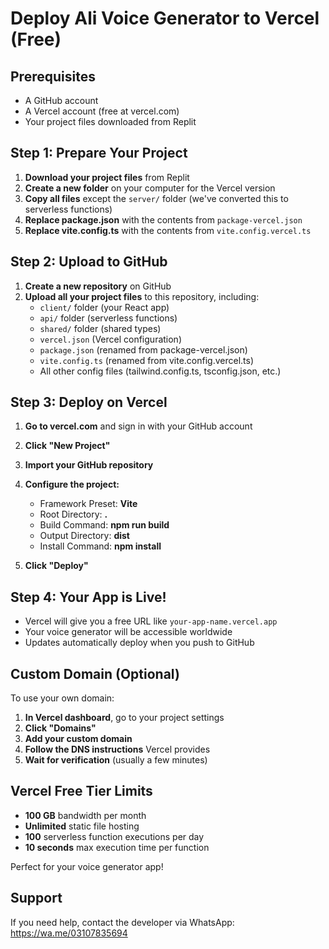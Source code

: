 # Deploy Ali Voice Generator to Vercel (Free)

## Prerequisites
- A GitHub account
- A Vercel account (free at vercel.com)
- Your project files downloaded from Replit

## Step 1: Prepare Your Project

1. **Download your project files** from Replit
2. **Create a new folder** on your computer for the Vercel version
3. **Copy all files** except the `server/` folder (we've converted this to serverless functions)
4. **Replace package.json** with the contents from `package-vercel.json`
5. **Replace vite.config.ts** with the contents from `vite.config.vercel.ts`

## Step 2: Upload to GitHub

1. **Create a new repository** on GitHub
2. **Upload all your project files** to this repository, including:
   - `client/` folder (your React app)
   - `api/` folder (serverless functions)
   - `shared/` folder (shared types)
   - `vercel.json` (Vercel configuration)
   - `package.json` (renamed from package-vercel.json)
   - `vite.config.ts` (renamed from vite.config.vercel.ts)
   - All other config files (tailwind.config.ts, tsconfig.json, etc.)

## Step 3: Deploy on Vercel

1. **Go to vercel.com** and sign in with your GitHub account
2. **Click "New Project"**
3. **Import your GitHub repository**
4. **Configure the project:**
   - Framework Preset: **Vite**
   - Root Directory: **.**
   - Build Command: **npm run build**
   - Output Directory: **dist**
   - Install Command: **npm install**

5. **Click "Deploy"**

## Step 4: Your App is Live!

- Vercel will give you a free URL like `your-app-name.vercel.app`
- Your voice generator will be accessible worldwide
- Updates automatically deploy when you push to GitHub

## Custom Domain (Optional)

To use your own domain:
1. **In Vercel dashboard**, go to your project settings
2. **Click "Domains"**
3. **Add your custom domain**
4. **Follow the DNS instructions** Vercel provides
5. **Wait for verification** (usually a few minutes)

## Vercel Free Tier Limits

- **100 GB** bandwidth per month
- **Unlimited** static file hosting
- **100** serverless function executions per day
- **10 seconds** max execution time per function

Perfect for your voice generator app!

## Support

If you need help, contact the developer via WhatsApp: https://wa.me/03107835694